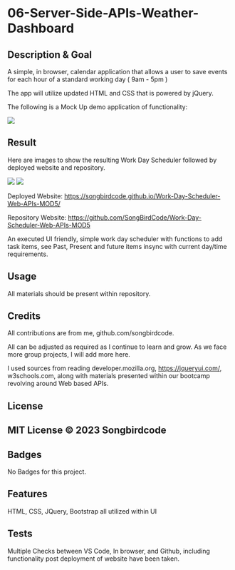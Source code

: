 # 06-Server-Side-APIs-Weather-Dashboard

## Description & Goal

A simple, in browser, calendar application that allows a user to save events for each hour of a standard working day ( 9am - 5pm )

The app will utilize updated HTML and CSS that is powered by jQuery.

The following is a Mock Up demo application of functionality:

<img src="Assets/05-third-party-apis-homework-demo.gif">


## Result

Here are images to show the resulting Work Day Scheduler followed by deployed website and repository.

<img src="Assets/result1.png">

<img src="Assets/result2.png">


Deployed Website: https://songbirdcode.github.io/Work-Day-Scheduler-Web-APIs-MOD5/

Repository Website: https://github.com/SongBirdCode/Work-Day-Scheduler-Web-APIs-MOD5

An executed UI friendly, simple work day scheduler with functions to add task items, see Past, Present and future items insync with current day/time requirements. 

## Usage

All materials should be present within repository. 

## Credits

All contributions are from me, github.com/songbirdcode.

All can be adjusted as required as I continue to learn and grow. As we face more group projects, I will add more here. 

I used sources from reading developer.mozilla.org, https://jqueryui.com/, w3schools.com, along with materials presented within our bootcamp revolving around Web based APIs.

## License

MIT License © 2023 Songbirdcode
---

## Badges

No Badges for this project. 

## Features

HTML, CSS, JQuery, Bootstrap all utilized within UI

## Tests

Multiple Checks between VS Code, In browser, and Github, including functionality post deployment of website have been taken. 